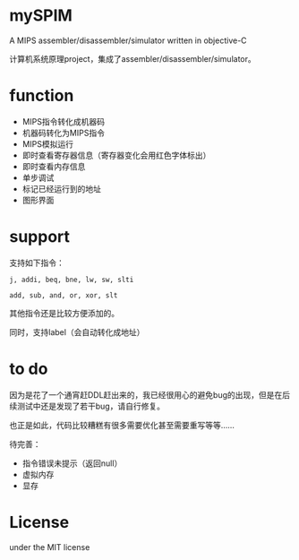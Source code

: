mySPIM
======

A MIPS assembler/disassembler/simulator written in objective-C

计算机系统原理project，集成了assembler/disassembler/simulator。

# function

* MIPS指令转化成机器码
* 机器码转化为MIPS指令
* MIPS模拟运行
* 即时查看寄存器信息（寄存器变化会用红色字体标出）
* 即时查看内存信息
* 单步调试
* 标记已经运行到的地址
* 图形界面

# support
支持如下指令：

`j, addi, beq, bne, lw, sw, slti`

`add, sub, and, or, xor, slt`

其他指令还是比较方便添加的。

同时，支持label（会自动转化成地址）

# to do
因为是花了一个通宵赶DDL赶出来的，我已经很用心的避免bug的出现，但是在后续测试中还是发现了若干bug，请自行修复。

也正是如此，代码比较糟糕有很多需要优化甚至需要重写等等……

待完善：

* 指令错误未提示（返回null）
* 虚拟内存
* 显存

# License
under the MIT license

